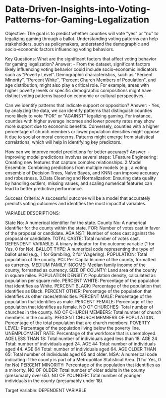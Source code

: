 # Data-Driven-Insights-into-Voting-Patterns-for-Gaming-Legalization

Objective: The goal is to predict whether counties will vote "yes" or "no" to legalizing gaming through a ballot. Understanding voting patterns can help stakeholders, such as policymakers, understand the demographic and socio-economic factors influencing voting behaviors.

Key Questions:
What are the significant factors that affect voting behavior for gaming legalization?
Answer: - From the dataset, significant factors likely influencing voting behavior could include socio-economic indicators such as "Poverty Level". Demographic characteristics, such as "Percent Minority", "Percent White", "Percent Church Members of Population", and age distribution, might also play a critical role. For example, areas with higher poverty levels or specific demographic compositions might have distinct voting patterns based on economic or cultural perspectives.

Can we identify patterns that indicate support or opposition?
Answer: - Yes, by analyzing the data, we can identify patterns that distinguish counties more likely to vote "FOR" or "AGAINST" legalizing gaming. For instance, counties with higher average incomes and lower poverty rates may show more support due to economic benefits. Conversely, counties with a higher percentage of church members or lower population densities might oppose it due to social or moral concerns. Patterns might emerge from statistical correlations, which will help in identifying key predictors.

How can we improve model predictions for better accuracy?
Answer: - Improving model predictions involves several steps:
1.Feature Engineering: Creating new features that capture complex relationships.
2.Model Ensemble: Combining predictions from multiple models (e.g., a voting ensemble of Decision Trees, Naïve Bayes, and KNN) can improve accuracy and robustness.
3.Data Cleaning and Normalization: Ensuring data quality by handling outliers, missing values, and scaling numerical features can lead to better predictive performance.

Success Criteria: A successful outcome will be a model that accurately predicts voting outcomes and identifies the most impactful variables.

VARIABLE DESCRIPTIONS:

State No: A numerical identifier for the state.
County No: A numerical identifier for the county within the state.
FOR: Number of votes cast in favor of the proposal or candidate.
AGAINST: Number of votes cast against the proposal or candidate.
TOTAL CASTE: Total number of votes cast.
DEPENDENT VARIABLE: A binary indicator for the outcome variable (1 for Yes, 0 for No).
BALLOT TYPE: A numerical code representing the type of ballot used (e.g., 1 for Gambling, 2 for Wagering).
POPULATION: Total population of the county.
PCI: Per Capita Income of the county, formatted as currency.
MEDIUM FAMILY INCOME: Median family income of the county, formatted as currency.
SIZE OF COUNTY: Land area of the county in square miles.
POPULATION DENSITY: Population density, calculated as population per square mile.
PERCENT WHITE: Percentage of the population that identifies as White.
PERCENT BLACK: Percentage of the population that identifies as Black.
PERCENT OTHER: Percentage of the population that identifies as other races/ethnicities.
PERCENT MALE: Percentage of the population that identifies as male.
PERCENT FEMALE: Percentage of the population that identifies as female.
NO OF CHURCHES: Total number of churches in the county.
NO OF CHURCH MEMBERS: Total number of church members in the county.
PERCENT CHURCH MEMBERS OF POPULATION: Percentage of the total population that are church members.
POVERTY LEVEL: Percentage of the population living below the poverty line.
UNEMPLOYMENT RATE: Percentage of the workforce that is unemployed.
AGE LESS THAN 18: Total number of individuals aged less than 18.
AGE 24 Total: number of individuals aged 24.
AGE 44 Total: number of individuals aged 44.
AGE 64 Total: number of individuals aged 64.
AGE OLDER THAN 65: Total number of individuals aged 65 and older.
MSA: A numerical code indicating if the county is part of a Metropolitan Statistical Area. (1 for Yes, 0 for No)
PERCENT MINORITY: Percentage of the population that identifies as a minority.
NO OF OLDER: Total number of older adults in the county (presumably over 65).
NO OF YOUNGER: Total number of younger individuals in the county (presumably under 18).


Target Variable: DEPENDENT VARIABLE
